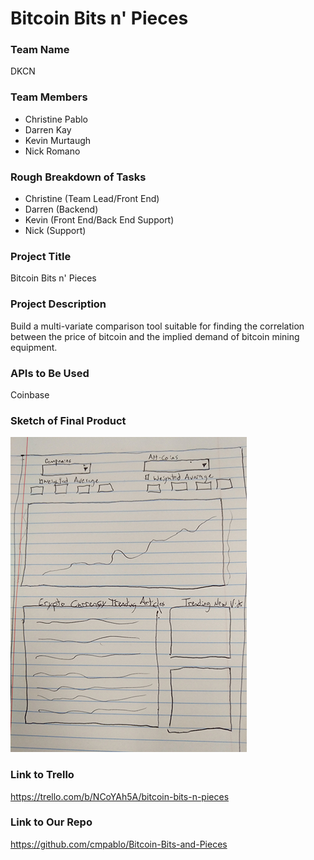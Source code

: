 # Bitcoin Bits n' Pieces

### Team Name

DKCN

### Team Members

* Christine Pablo
* Darren Kay
* Kevin Murtaugh
* Nick Romano

### Rough Breakdown of Tasks

* Christine (Team Lead/Front End)
* Darren (Backend)
* Kevin (Front End/Back End Support)
* Nick (Support)

### Project Title

Bitcoin Bits n' Pieces

### Project Description

Build a multi-variate comparison tool suitable for finding the correlation between the price of bitcoin and the implied demand of bitcoin mining equipment.

### APIs to Be Used

Coinbase

### Sketch of Final Product

![Rough Sketch](/assets/images/rough_sketch.jpg)

### Link to Trello

https://trello.com/b/NCoYAh5A/bitcoin-bits-n-pieces

### Link to Our Repo

https://github.com/cmpablo/Bitcoin-Bits-and-Pieces